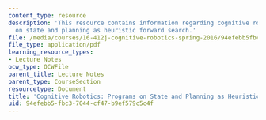 ```yaml
---
content_type: resource
description: 'This resource contains information regarding cognitive robotics: Programs
  on state and planning as heuristic forward search.'
file: /media/courses/16-412j-cognitive-robotics-spring-2016/94efebb5fbc37044cf47b9ef579c5c4f_MIT16_412JS16_L5.pdf
file_type: application/pdf
learning_resource_types:
- Lecture Notes
ocw_type: OCWFile
parent_title: Lecture Notes
parent_type: CourseSection
resourcetype: Document
title: 'Cognitive Robotics: Programs on State and Planning as Heuristic Forward Search'
uid: 94efebb5-fbc3-7044-cf47-b9ef579c5c4f
---
```

